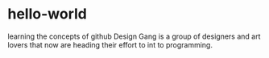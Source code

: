 # hello-world
learning the concepts of github
Design Gang is a group of designers and art lovers that now are heading their effort to int to programming.
